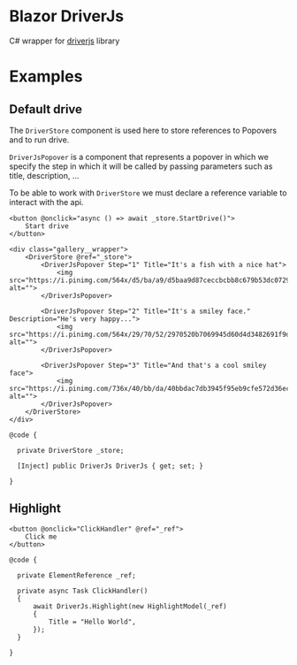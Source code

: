 # Blazor DriverJs

C# wrapper for [driverjs](https://driverjs.com/) library

# Examples

## Default drive

The `DriverStore` component is used here to store references to Popovers and to run drive.

`DriverJsPopover` is a component that represents a popover in which we specify the step in which it will be called by passing parameters such as title, description, ...

To be able to work with `DriverStore` we must declare a reference variable to interact with the api.

```razor-cshtml
<button @onclick="async () => await _store.StartDrive()">
    Start drive
</button>

<div class="gallery__wrapper">
    <DriverStore @ref="_store">
        <DriverJsPopover Step="1" Title="It's a fish with a nice hat">
            <img src="https://i.pinimg.com/564x/d5/ba/a9/d5baa9d87ceccbcbb8c679b53dc07293.jpg" alt="">
        </DriverJsPopover>

        <DriverJsPopover Step="2" Title="It's a smiley face." Description="He's very happy...">
            <img src="https://i.pinimg.com/564x/29/70/52/2970520b7069945d60d4d3482691f9d7.jpg" alt="">
        </DriverJsPopover>

        <DriverJsPopover Step="3" Title="And that's a cool smiley face">
            <img src="https://i.pinimg.com/736x/40/bb/da/40bbdac7db3945f95eb9cfe572d36ecd.jpg" alt="">
        </DriverJsPopover>
    </DriverStore>
</div>

@code {

  private DriverStore _store;

  [Inject] public DriverJs DriverJs { get; set; }

}
```

## Highlight

```razor-cshtml
<button @onclick="ClickHandler" @ref="_ref">
    Click me
</button>

@code {

  private ElementReference _ref;

  private async Task ClickHandler()
  {
      await DriverJs.Highlight(new HighlightModel(_ref)
      {
          Title = "Hello World",
      });
  }

}
```